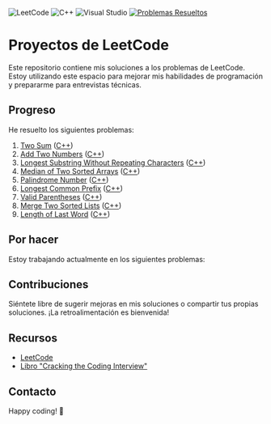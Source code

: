 ![LeetCode](https://img.shields.io/badge/LeetCode-000000?style=for-the-badge&logo=LeetCode&logoColor=#d16c06) ![C++](https://img.shields.io/badge/c++-%2300599C.svg?style=for-the-badge&logo=c%2B%2B&logoColor=white) ![Visual Studio](https://img.shields.io/badge/Visual%20Studio-5C2D91.svg?style=for-the-badge&logo=visual-studio&logoColor=white) [![Problemas Resueltos](https://img.shields.io/badge/Problemas%20Resueltos-0.3%25-brightgreen)](https://leetcode.com/AdayPA/)

# Proyectos de LeetCode

Este repositorio contiene mis soluciones a los problemas de LeetCode. Estoy utilizando este espacio para mejorar mis habilidades de programación y prepararme para entrevistas técnicas.

## Progreso

He resuelto los siguientes problemas:

1. [Two Sum](https://leetcode.com/problems/two-sum/) ([C++](./0001-two-sum))
2. [Add Two Numbers](https://leetcode.com/problems/add-two-numbers/) ([C++](./0002-add-two-numbers))
3. [Longest Substring Without Repeating Characters](https://leetcode.com/problems/longest-substring-without-repeating-characters/) ([C++](./0003-Longest-Substring-Without-Repeating_Characters.cpp))
4. [Median of Two Sorted Arrays](https://leetcode.com/problems/median-of-two-sorted-arrays/) ([C++](./004_Median_of_Two_Sorted_Arrays.cpp))
5. [Palindrome Number](https://leetcode.com/problems/palindrome-number/) ([C++](./0009-palindrome-number))
6. [Longest Common Prefix](https://leetcode.com/problems/longest-common-prefix/) ([C++](./0014-longest-common-prefix))
7. [Valid Parentheses](https://leetcode.com/problems/valid-parentheses/) ([C++](./0020-valid-parentheses))
8. [Merge Two Sorted Lists](https://leetcode.com/problems/merge-two-sorted-lists/) ([C++](./0021-merge-two-sorted-lists))
9. [Length of Last Word](https://leetcode.com/problems/length-of-last-word/) ([C++](./0058-length-of-last-word))


## Por hacer

Estoy trabajando actualmente en los siguientes problemas:


## Contribuciones

Siéntete libre de sugerir mejoras en mis soluciones o compartir tus propias soluciones. ¡La retroalimentación es bienvenida!

## Recursos

- [LeetCode](https://leetcode.com/)
- [Libro "Cracking the Coding Interview"](http://www.crackingthecodinginterview.com/)

## Contacto


Happy coding! 🚀
